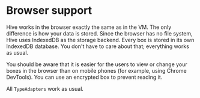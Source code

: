 # Browser support

Hive works in the browser exactly the same as in the VM. The only difference is how your data is stored. Since the browser has no file system, Hive uses IndexedDB as the storage backend. Every box is stored in its own IndexedDB database. You don't have to care about that; everything works as usual.

You should be aware that it is easier for the users to view or change your boxes in the browser than on mobile phones \(for example, using Chrome DevTools\). You can use an encrypted box to prevent reading it.

All `TypeAdapters` work as usual.
